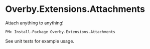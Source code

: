# Overby.Extensions.Attachments
Attach anything to anything!

```
PM> Install-Package Overby.Extensions.Attachments
```

See unit tests for example usage.
